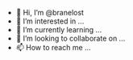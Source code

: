 - 👋 Hi, I’m @branelost
- 👀 I’m interested in ...
- 🌱 I’m currently learning ...
- 💞️ I’m looking to collaborate on ...
- 📫 How to reach me ...

<!---
branelost/branelost is a ✨ special ✨ repository because its `README.md` (this file) appears on your GitHub profile.
You can click the Preview link to take a look at your changes.
--->

